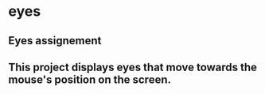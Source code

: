 # eyes

## Eyes assignement
## This project displays eyes that move towards the mouse's position on the screen.
